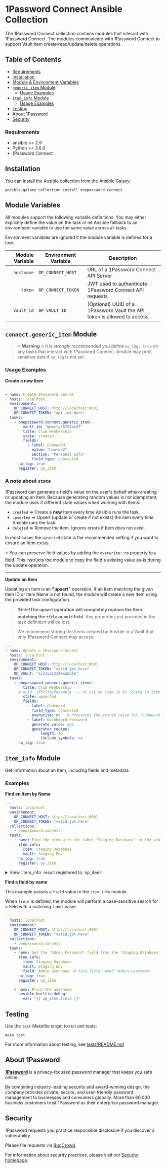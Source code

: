 # 1Password Connect Ansible Collection

The 1Password Connect collection contains modules that interact with 1Password Connect. The modules communicate with 1Password Connect to support Vault Item create/read/update/delete operations.

## Table of Contents

* [Requirements](#requirements)
* [Installation](#installation)
* [Module & Environment Variables](#module-variables)
* [`generic_item` Module](#connectgeneric_item-module)
  + [Usage Examples](#usage-examples)
* [`item_info` Module](#item_info-module)
  + [Usage Examples](#examples)
* [Testing](#testing)
* [About 1Password](#about-1password)
* [Security](#security)


### Requirements
- ansible >= 2.9
- Python >= 3.6.0
- 1Password Connect
    
## Installation

You can install the Ansible collection from the [Ansible Galaxy](https://galaxy.ansible.com/onepassword/connect):

```
ansible-galaxy collection install onepassword.connect
```

## Module Variables

All modules support the following variable definitions. You may either explicitly define the value on the task or let Ansible fallback to an environment variable to use the same value across all tasks.

Environment variables are ignored if the module variable is defined for a task.

Module Variable | Environment Variable | Description
---: | --- | --- |
`hostname` | `OP_CONNECT_HOST` | URL of a 1Password Connect API Server |
`token` | `OP_CONNECT_TOKEN` | JWT used to authenticate 1Password Connect API requests |
`vault_id`| `OP_VAULT_ID` | (Optional) UUID of a 1Password Vault the API token is allowed to access |


## `connect.generic_item` Module

> 🔥 **Warning** 🔥 It is _strongly_ recommended you define `no_log: true` on any tasks that interact with 1Password Connect. Ansible may print sensitive data if `no_log` is not set.

### Usage Examples
**Create a new Item**
```yaml
---
- name: Create 1Password Secret
  hosts: localhost
  environment:
    OP_CONNECT_HOST: http://localhost:8001
    OP_CONNECT_TOKEN: "api.jwt.here"
  tasks:
    - onepassword.connect.generic_item:
        vault_id: "qwerty56789asdf"
        title: Club Membership
        state: created
        fields:
          - label: Codeword
            value: "hunter2"
            section: "Personal Info"
            field_type: concealed
      no_log: true
      register: op_item
```

### A note about `state`

1Password can generate a field's value on the user's behalf when creating or updating an Item. Because generating random values is not idempotent, the module uses 3 different state values when working with Items:

- `created` => Create a **new** Item every time Ansible runs the task.
- `upserted` => Upsert (update or create if not exists) the item every time Ansible runs the task.
- `deleted` => Remove the item. Ignores errors if Item does not exist.

In most cases the `upserted` state is the recommended setting if you want to ensure an Item exists. 

⭐️ You can preserve field values by adding the `overwrite: no` property to a field. This instructs the module to copy the field's existing value as-is during the update operation. 

---

**Update an Item**

Updating an Item is an **"upsert"** operation. If an item matching the given Item ID or Item Name is not found, the module will create a new Item using the provided task configuration.

> ❗️Note❗**The upsert operation will completely replace the Item matching the `title` or `uuid` field.** Any properties not provided in the task definition will be lost. 
> 
> We recommend storing the Items created by Ansible in a Vault that only 1Password Connect may access.

```yaml
---
- name: Update a 1Password Secret
  hosts: localhost
  environment:
    OP_CONNECT_HOST: http://localhost:8001
    OP_CONNECT_TOKEN: "valid.jwt.here"
    OP_VAULT: "zyzzyz1234example"
  tasks:
    - onepassword.connect.generic_item:
        title: Club Membership
      # uuid: 1ff75fa9fexample  -- or use an Item ID to locate an item instead
        state: upserted
        fields:
          - label: Codeword
            field_type: concealed
            overwrite: no   # Preserves the stored value for "Codeword" if value is defined
          - label: Dashboard Password
            generate_value: yes
            generator_recipe:
                length: 16
                include_symbols: no
      no_log: true
```

## `item_info` Module

Get information about an Item, including fields and metadata. 


### Examples

**Find an Item by Name**
```yaml
--- 
  hosts: localhost
  environment:
    OP_CONNECT_HOST: http://localhost:8001
    OP_CONNECT_TOKEN: "valid.jwt.here"
  collections:
    - onepassword.connect
  tasks:
    - name: Find the item with the label "Staging Database" in the vault "Staging Env"
      item_info:
        item: Staging Database
        vault: Staging Env
      no_log: true
      register: op_item
```


<details>
<summary>View `item_info` result registered to `op_item`</summary>
<br>

```
{
    "changed": false,
    "failed": false,
    "op_item": {
        "category": "SERVER",
        "createdAt": "2020-11-23T15:29:07.312397-08:00",
        "fields": {
            "Test": {
                "id": "j6ao3EXAMPLEvmzbrtre",
                "label": "Test",
                "type": "STRING",
                "value": ".........."
            },
            "notesPlain": {
                "id": "notesPlain",
                "label": "notesPlain",
                "purpose": "NOTES",
                "type": "STRING"
            }
        },
        "id": "bactwEXAMPLEpxhpjxymh7yy",
        "tags": [],
        "title": "Test Item 2",
        "updatedAt": "2020-11-23T15:29:07.312397-08:00",
        "vault": {
            "id": "4ktuuifg2ad7m4vEXAMPLEm"
        }
    }
}
```
</details>


**Find a field by name**

This example passes a `field` value to the `item_info` module. 

When `field` is defined, the module will perform a case-sensitive search for a field with a matching `label` value.

```yaml
---
  hosts: localhost
  environment:
    OP_CONNECT_HOST: http://localhost:8001
    OP_CONNECT_TOKEN: "valid.jwt.here"
  collections:
    - onepassword.connect
  tasks:
    - name: Get the 'Admin Password' field from the 'Staging Database' item
      item_info:
        item: Staging Database
        vault: Staging Env 
        field: Admin Username  # find field named "Admin Username"
      no_log: true
      register: op_item

    - name: Print the username
      ansible.builtin.debug:
        var: "{{ op_item.field }}"
```


## Testing

Use the `test` Makefile target to run unit tests:

```shell
make test
```

For more information about testing, see [tests/README.md](./tests/README.md)

## About 1Password

[**1Password**](https://1password.com) is a privacy-focused password manager that keeps you safe online.

By combining industry-leading security and award-winning design, the company provides private, secure, and user-friendly password management to businesses and consumers globally. More than 60,000 business customers trust 1Password as their enterprise password manager.

## Security
1Password requests you practice responsible disclosure if you discover a vulnerability. 

Please file requests via [BugCrowd](https://bugcrowd.com/agilebits). 

For information about security practices, please visit our [Security homepage](https://support.1password.com/1password-security/).
